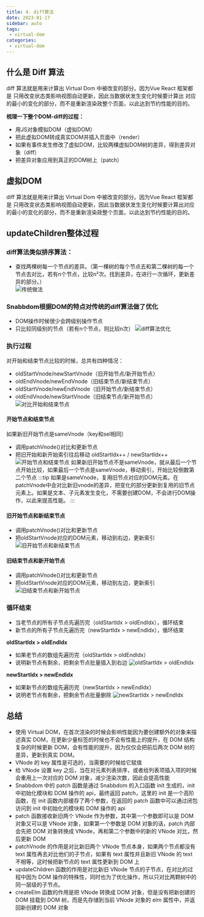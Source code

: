 ```yaml
---
title: 4. diff算法
date: 2023-01-17
sidebar: auto
tags:
 - virtual-dom
categories:
 - virtual-dom
---
```


## 什么是 Diff 算法
diff 算法就是用来计算出 Virtual Dom 中被改变的部分。因为Vue React 框架都是 只用改变状态类影响视图自动更新，因此当数据状发生变化时候要计算出 对应的最小的变化的部分，而不是重新渲染政整个页面，以此达到节约性能的目的。

**梳理一下整个DOM-diff的过程：**
- 用JS对象模拟DOM（虚拟DOM）
- 把此虚拟DOM转成真实DOM并插入页面中（render）
- 如果有事件发生修改了虚拟DOM，比较两棵虚拟DOM树的差异，得到差异对象（diff）
- 把差异对象应用到真正的DOM树上（patch）

## 虚拟DOM
diff 算法就是用来计算出 Virtual Dom 中被改变的部分。因为Vue React 框架都是 只用改变状态类影响视图自动更新，因此当数据状发生变化时候要计算出对应的最小的变化的部分，而不是重新渲染政整个页面，以此达到节约性能的目的。<br />

## updateChildren整体过程
### diff算法类似排序算法：
- 查找两棵树每一个节点的差异。（第一棵树的每个节点去和第二棵树的每一个节点去对比，若有n个节点，比较n²次。找到差异，在进行一次循环，更新差异的部分。）<br />
![传统做法](../../../.vuepress/src/img/diff-node.png)
### Snabbdom根据DOM的特点对传统的diff算法做了优化
- DOM操作时候很少会跨级别操作节点
- 只比较同级别的节点（若有n个节点，则比较n次）
![diff算法优化](../../../.vuepress/src/img/diff-dom-tc.png)
### 执行过程
对开始和结束节点比较的时候，总共有四种情况：
- oldStartVnode/newStartVnode（旧开始节点/新开始节点）
- oldEndVnode/newEndVnode（旧结束节点/新结束节点）
- oldStartVnode/newEndVnode（旧开始节点/新结束节点）
- oldEndVnode/newStartVnode（旧结束节点/新开始节点）
![对比开始和结束节点](../../../.vuepress/src/img/diff-start-end.png)

#### 开始节点和结束节点
如果新旧开始节点是sameVnode（key和sel相同）
- 调用patchVnode()对比和更新节点
- 把旧开始和新开始索引往后移动 oldStartIdx++ / newStartIdx++
![开始节点和结束节点](../../../.vuepress/src/img/diff-sameVnode.png)
如果新旧开始节点不是sameVnode，就从最后一个节点开始比较，如果最后一个节点是sameVnode，移动索引，开始比较倒数第二个节点
:::tip
如果是sameVnode，复用旧节点对应的DOM元素。在patchVnode中会对比新旧vnode的差异，把变化的部分更新到复用的旧节点元素上。如果是文本、子元素发生变化，不需要创建DOM，不会进行DOM操作，以此来提高性能。
:::

#### 旧开始节点和新结束节点
- 调用patchVnode()对比和更新节点
- 把oldStartVnode对应的DOM元素，移动到右边，更新索引
![旧开始节点和新结束节点](../../../.vuepress/src/img/old-start-node.png)

#### 旧结束节点和新开始节点
- 调用patchVnode()对比和更新节点
- 把oldStartVnode对应的DOM元素，移动到左边，更新索引
![旧结束节点和新开始节点](../../../.vuepress/src/img/oldEndVnode-newStartVnode.png)

### 循环结束
- 当老节点的所有子节点先遍历完（oldStartIdx > oldEndIdx），循环结束
- 新节点的所有子节点先遍历完（newStartIdx > newEndIdx），循环结束

**oldStartIdx > oldEndIdx**
- 如果老节点的数组先遍历完（oldStartIdx > oldEndIdx）
- 说明新节点有剩余，把剩余节点批量插入到右边
![oldStartIdx > oldEndIdx](../../../.vuepress/src/img/oldStart-oldEnd-vnode.png)

**newStartIdx > newEndIdx**
- 如果新节点的数组先遍历完（newStartIdx > newEndIdx）
- 说明老节点有剩余，把剩余节点批量删除
![newStartIdx > newEndIdx](../../../.vuepress/src/img/newStart-newEnd-vnode.png)

## 总结
- 使用 Virtual DOM，在首次渲染的时候会影响性能因为要创建额外的对象来描述真实 DOM，在更新少量标签的时候也不会有性能上的提升，在 DOM 结构复杂的时候更新 DOM，会有性能的提升，因为仅仅会把前后两次 DOM 树的差异，更新到真实 DOM。
- VNode 的 key 属性是可选的，当需要的时候给它赋值
- 给 VNode 设置 key 之后，当在对元素列表排序，或者给列表项插入项的时候会重用上一次对应的 DOM 对象，减少渲染次数，因此会提高性能
- Snabbdom 中的 patch 函数是通过 Snabbdom 的入口函数 init 生成的，init 中初始化模块和 DOM 操作的 api，最终返回 patch，这里的 init 是一个高阶函数，在 init 函数内部缓存了两个参数，在返回的 patch 函数中可以通过闭包访问到 init 中初始化的模块和 DOM 操作的 api
- patch 函数接收新旧两个 VNode 作为参数，其中第一个参数即可以是 DOM 对象又可以是 VNode 对象，如果第一个参数是 DOM 对象的话，patch 内部会先把 DOM 对象转换成 VNode，再和第二个参数中的新的 VNode 对比，然后更新 DOM
- patchVnode 的作用是对比新旧两个 VNode 节点本身，如果两个节点都没有 text 属性再去对比他们的子节点，如果有 text 属性并且新旧 VNode 的 text 不相等，这时候把新节点的 text 属性更新到 DOM 上
- updateChildren 函数的作用是对比新旧 VNode 节点的子节点，在对比的过程中因为 DOM 操作的特殊性，同时也为了优化操作，所以只对比两颗树中的同一层级的子节点。
- createElm 函数的作用是把 VNode 转换成 DOM 对象，但是没有把新创建的 DOM 挂载到 DOM 树，而是先存储到当前 VNode 对象的 elm 属性中，并返回新创建的 DOM 对象

<!-- vue虚拟DOM -->
<!-- 页面中元素如下：
```html
<div id="app">
  <p class="text">hello world!!!</p>
</div>
```

转换为虚拟DOM以后就是这样：
```js
{
  tag: 'div',
  props: {
    id: 'app'
  },
  chidren: [
    {
      tag: 'p',
      props: {
        className: 'text'
      },
      chidren: [],
      text: 'hello world!!!'
    }
  ]
}
``` -->

